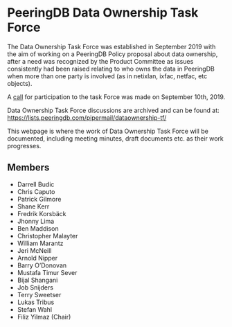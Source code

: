 # PeeringDB Data Ownership Task Force

The Data Ownership Task Force was established in September 2019 with the aim of working on a PeeringDB Policy proposal about data ownership, after a need was recognized by the Product Committee as issues consistently had been raised relating to who owns the data in PeeringDB when more than one party is involved (as in netixlan, ixfac, netfac, etc objects).

A [call](https://lists.peeringdb.com/pipermail/pdb-announce/2019-September/000130.html) for participation to the task Force was made on September 10th, 2019. 

Data Ownership Task Force discussions are archived and can be found at: <https://lists.peeringdb.com/pipermail/dataownership-tf/>

This webpage is where the work of Data Ownership Task Force will be documented, including meeting minutes, draft documents etc. as their work progresses.

## Members
- Darrell Budic 
- Chris Caputo 
- Patrick Gilmore 
- Shane Kerr 
- Fredrik Korsbäck
- Jhonny Lima 
- Ben Maddison 
- Christopher Malayter 
- William Marantz 
- Jeri McNeill
- Arnold Nipper 
- Barry O’Donovan 
- Mustafa Timur Sever 
- Bijal Shangani 
- Job Snijders 
- Terry Sweetser
- Lukas Tribus 
- Stefan Wahl 
- Filiz Yilmaz (Chair)
